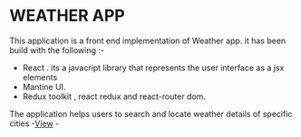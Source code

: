 # WEATHER APP

This application is a front end implementation of Weather app.
it has been build with the following :-
- React . its a javacript library that represents the user interface as a jsx elements
- Mantine UI.
- Redux toolkit , react redux and react-router dom.  

The application helps users to search and locate weather details of specific cities
-[View](https://newsfeedspro.netlify.app) -

